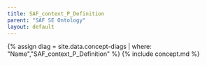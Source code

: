 ```yaml
---
title: SAF_context_P_Definition
parent: "SAF SE Ontology"
layout: default
---
```

{% assign diag = site.data.concept-diags | where: "Name","SAF_context_P_Definition" %}
{% include concept.md %}